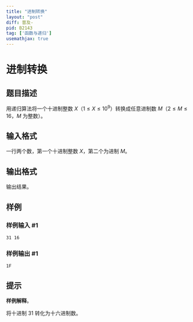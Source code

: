 ```yaml
---
title: "进制转换"
layout: "post"
diff: 普及-
pid: B2143
tag: ['函数与递归']
usemathjax: true
---
```


# 进制转换
## 题目描述

用递归算法将一个十进制整数 $X$（$1 \le X \le 10^9$）转换成任意进制数 $M$（$2\le M\le16$，$M$ 为整数）。
## 输入格式

一行两个数，第一个十进制整数 $X$，第二个为进制 $M$。
## 输出格式

输出结果。
## 样例

### 样例输入 #1
```
31 16 
```
### 样例输出 #1
```
1F
```
## 提示

**样例解释**。

将十进制 $31$ 转化为十六进制数。
